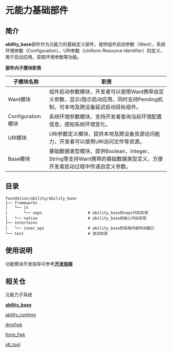 # 元能力基础部件

## 简介

**ability_base**部件作为元能力的基础定义部件，提供组件启动参数（Want），系统环境参数（Configuration），URI参数（Uniform Resource Identifier）的定义，用于启动应用，获取环境参数等功能。

**部件内子模块职责**

| 子模块名称       | 职责                                                         |
| ---------------- | ------------------------------------------------------------|
| Want模块          | 组件启动参数模块，开发者可以使用Want携带自定义参数，显示/隐示启动应用，同时支持Pending机制，可本地及跨设备延迟启动目标组件。	|
| Configuration模块 | 系统环境参数模块，支持开发者查询当前环境配置信息，感知系统环境变化。                                            		   |
| URI模块           | URI参数定义模块，提供本地及跨设备资源访问能力，开发者可以使用URI访问文件等资源。											 |
| Base模块          | 基础数据类型模块，提供Boolean，Integer，String等支持Want携带的基础数据类型定义，方便开发者启动过程中传递自定义参数。		   |

## 目录

```
foundation/ability/ability_base
├── frameworks
│   └── js
│       └── napi					# ability_base的napi代码实现
│   └── native 					    # ability_base的核心代码实现
├── interfaces
│   └── inner_api 				    # ability_base的系统内部件间接口 
└── test							# 测试目录
```

## 使用说明
功能模块开发指导可参考[**开发指南**](https://gitee.com/openharmony/docs/blob/master/zh-cn/application-dev/application-models/Readme-CN.md)


## 相关仓
元能力子系统

[**ability_base**](https://gitee.com/openharmony/ability_ability_base)

[ability_runtime](https://gitee.com/openharmony/ability_ability_runtime)

[dmsfwk](https://gitee.com/openharmony/ability_dmsfwk)

[form_fwk](https://gitee.com/openharmony/ability_form_fwk)

[idl_tool](https://gitee.com/openharmony/ability_idl_tool)
